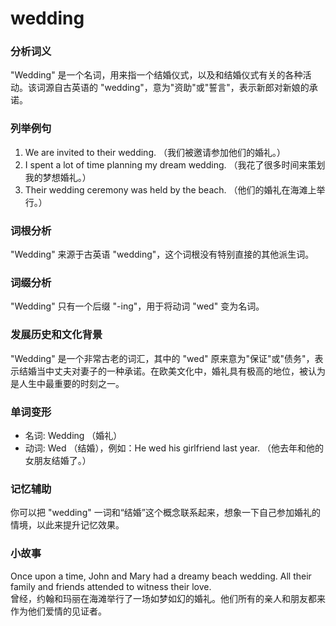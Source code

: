 # wedding

### 分析词义

  

"Wedding" 是一个名词，用来指一个结婚仪式，以及和结婚仪式有关的各种活动。该词源自古英语的 "wedding"，意为"资助"或"誓言"，表示新郎对新娘的承诺。

  

### 列举例句

  

1.  We are invited to their wedding. （我们被邀请参加他们的婚礼。）
2.  I spent a lot of time planning my dream wedding. （我花了很多时间来策划我的梦想婚礼。）
3.  Their wedding ceremony was held by the beach. （他们的婚礼在海滩上举行。）

  

### 词根分析

  

"Wedding" 来源于古英语 "wedding"，这个词根没有特别直接的其他派生词。

  

### 词缀分析

  

"Wedding" 只有一个后缀 "-ing"，用于将动词 "wed" 变为名词。

  

### 发展历史和文化背景

  

"Wedding" 是一个非常古老的词汇，其中的 "wed" 原来意为"保证"或"债务"，表示结婚当中丈夫对妻子的一种承诺。在欧美文化中，婚礼具有极高的地位，被认为是人生中最重要的时刻之一。

  

### 单词变形

  

*   名词: Wedding （婚礼）
*   动词: Wed （结婚），例如：He wed his girlfriend last year. （他去年和他的女朋友结婚了。）

  

### 记忆辅助

  

你可以把 "wedding" 一词和“结婚”这个概念联系起来，想象一下自己参加婚礼的情境，以此来提升记忆效果。

  

### 小故事

  

Once upon a time, John and Mary had a dreamy beach wedding. All their family and friends attended to witness their love.  
曾经，约翰和玛丽在海滩举行了一场如梦如幻的婚礼。他们所有的亲人和朋友都来作为他们爱情的见证者。
